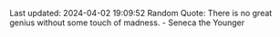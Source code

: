 Last updated: 2024-04-02 19:09:52
Random Quote: There is no great genius without some touch of madness. - Seneca the Younger